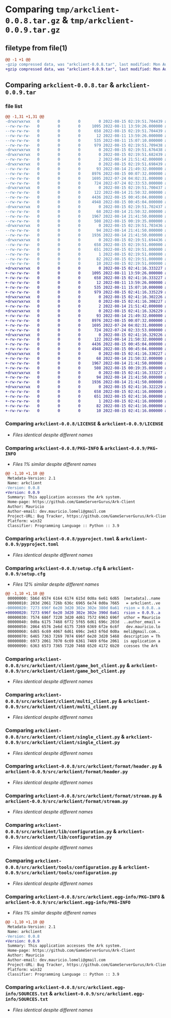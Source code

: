 # Comparing `tmp/arkclient-0.0.8.tar.gz` & `tmp/arkclient-0.0.9.tar.gz`

## filetype from file(1)

```diff
@@ -1 +1 @@
-gzip compressed data, was "arkclient-0.0.8.tar", last modified: Mon Aug 15 02:19:51 2022, max compression
+gzip compressed data, was "arkclient-0.0.9.tar", last modified: Mon Aug 15 02:41:16 2022, max compression
```

## Comparing `arkclient-0.0.8.tar` & `arkclient-0.0.9.tar`

### file list

```diff
@@ -1,31 +1,31 @@
-drwxrwxrwx   0        0        0        0 2022-08-15 02:19:51.704439 arkclient-0.0.8/
--rw-rw-rw-   0        0        0     1095 2022-08-11 13:59:26.000000 arkclient-0.0.8/LICENSE
--rw-rw-rw-   0        0        0      658 2022-08-15 02:19:51.704439 arkclient-0.0.8/PKG-INFO
--rw-rw-rw-   0        0        0       12 2022-08-11 13:59:26.000000 arkclient-0.0.8/README.md
--rw-rw-rw-   0        0        0      535 2022-08-11 15:07:10.000000 arkclient-0.0.8/pyproject.toml
--rw-rw-rw-   0        0        0      979 2022-08-15 02:19:51.709438 arkclient-0.0.8/setup.cfg
-drwxrwxrwx   0        0        0        0 2022-08-15 02:19:51.676438 arkclient-0.0.8/src/
-drwxrwxrwx   0        0        0        0 2022-08-15 02:19:51.682439 arkclient-0.0.8/src/arkclient/
--rw-rw-rw-   0        0        0        2 2022-08-14 21:51:42.000000 arkclient-0.0.8/src/arkclient/__init__.py
-drwxrwxrwx   0        0        0        0 2022-08-15 02:19:51.698439 arkclient-0.0.8/src/arkclient/client/
--rw-rw-rw-   0        0        0       93 2022-08-14 21:49:32.000000 arkclient-0.0.8/src/arkclient/client/__init__.py
--rw-rw-rw-   0        0        0     8976 2022-08-15 00:07:32.000000 arkclient-0.0.8/src/arkclient/client/game_bot_client.py
--rw-rw-rw-   0        0        0     1695 2022-07-24 04:02:31.000000 arkclient-0.0.8/src/arkclient/client/multi_client.py
--rw-rw-rw-   0        0        0      724 2022-07-24 02:33:53.000000 arkclient-0.0.8/src/arkclient/client/single_client.py
-drwxrwxrwx   0        0        0        0 2022-08-15 02:19:51.700437 arkclient-0.0.8/src/arkclient/format/
--rw-rw-rw-   0        0        0      122 2022-08-14 21:50:32.000000 arkclient-0.0.8/src/arkclient/format/__init__.py
--rw-rw-rw-   0        0        0     4436 2022-08-15 00:45:04.000000 arkclient-0.0.8/src/arkclient/format/header.py
--rw-rw-rw-   0        0        0     4948 2022-08-15 00:45:04.000000 arkclient-0.0.8/src/arkclient/format/stream.py
-drwxrwxrwx   0        0        0        0 2022-08-15 02:19:51.702437 arkclient-0.0.8/src/arkclient/lib/
--rw-rw-rw-   0        0        0       68 2022-08-14 21:50:32.000000 arkclient-0.0.8/src/arkclient/lib/__init__.py
--rw-rw-rw-   0        0        0     1967 2022-08-14 21:41:50.000000 arkclient-0.0.8/src/arkclient/lib/configuration.py
--rw-rw-rw-   0        0        0      508 2022-08-15 00:19:35.000000 arkclient-0.0.8/src/arkclient/main.py
-drwxrwxrwx   0        0        0        0 2022-08-15 02:19:51.703436 arkclient-0.0.8/src/arkclient/tools/
--rw-rw-rw-   0        0        0       94 2022-08-14 21:41:50.000000 arkclient-0.0.8/src/arkclient/tools/__init__.py
--rw-rw-rw-   0        0        0     1936 2022-08-14 21:41:50.000000 arkclient-0.0.8/src/arkclient/tools/configuration.py
-drwxrwxrwx   0        0        0        0 2022-08-15 02:19:51.694436 arkclient-0.0.8/src/arkclient.egg-info/
--rw-rw-rw-   0        0        0      658 2022-08-15 02:19:51.000000 arkclient-0.0.8/src/arkclient.egg-info/PKG-INFO
--rw-rw-rw-   0        0        0      651 2022-08-15 02:19:51.000000 arkclient-0.0.8/src/arkclient.egg-info/SOURCES.txt
--rw-rw-rw-   0        0        0        1 2022-08-15 02:19:51.000000 arkclient-0.0.8/src/arkclient.egg-info/dependency_links.txt
--rw-rw-rw-   0        0        0       82 2022-08-15 02:19:51.000000 arkclient-0.0.8/src/arkclient.egg-info/requires.txt
--rw-rw-rw-   0        0        0       10 2022-08-15 02:19:51.000000 arkclient-0.0.8/src/arkclient.egg-info/top_level.txt
+drwxrwxrwx   0        0        0        0 2022-08-15 02:41:16.333227 arkclient-0.0.9/
+-rw-rw-rw-   0        0        0     1095 2022-08-11 13:59:26.000000 arkclient-0.0.9/LICENSE
+-rw-rw-rw-   0        0        0      658 2022-08-15 02:41:16.333227 arkclient-0.0.9/PKG-INFO
+-rw-rw-rw-   0        0        0       12 2022-08-11 13:59:26.000000 arkclient-0.0.9/README.md
+-rw-rw-rw-   0        0        0      535 2022-08-11 15:07:10.000000 arkclient-0.0.9/pyproject.toml
+-rw-rw-rw-   0        0        0      979 2022-08-15 02:41:16.335229 arkclient-0.0.9/setup.cfg
+drwxrwxrwx   0        0        0        0 2022-08-15 02:41:16.302226 arkclient-0.0.9/src/
+drwxrwxrwx   0        0        0        0 2022-08-15 02:41:16.308227 arkclient-0.0.9/src/arkclient/
+-rw-rw-rw-   0        0        0        2 2022-08-14 21:51:42.000000 arkclient-0.0.9/src/arkclient/__init__.py
+drwxrwxrwx   0        0        0        0 2022-08-15 02:41:16.326229 arkclient-0.0.9/src/arkclient/client/
+-rw-rw-rw-   0        0        0       93 2022-08-14 21:49:32.000000 arkclient-0.0.9/src/arkclient/client/__init__.py
+-rw-rw-rw-   0        0        0     8976 2022-08-15 00:07:32.000000 arkclient-0.0.9/src/arkclient/client/game_bot_client.py
+-rw-rw-rw-   0        0        0     1695 2022-07-24 04:02:31.000000 arkclient-0.0.9/src/arkclient/client/multi_client.py
+-rw-rw-rw-   0        0        0      724 2022-07-24 02:33:53.000000 arkclient-0.0.9/src/arkclient/client/single_client.py
+drwxrwxrwx   0        0        0        0 2022-08-15 02:41:16.329226 arkclient-0.0.9/src/arkclient/format/
+-rw-rw-rw-   0        0        0      122 2022-08-14 21:50:32.000000 arkclient-0.0.9/src/arkclient/format/__init__.py
+-rw-rw-rw-   0        0        0     4436 2022-08-15 00:45:04.000000 arkclient-0.0.9/src/arkclient/format/header.py
+-rw-rw-rw-   0        0        0     4948 2022-08-15 00:45:04.000000 arkclient-0.0.9/src/arkclient/format/stream.py
+drwxrwxrwx   0        0        0        0 2022-08-15 02:41:16.330227 arkclient-0.0.9/src/arkclient/lib/
+-rw-rw-rw-   0        0        0       68 2022-08-14 21:50:32.000000 arkclient-0.0.9/src/arkclient/lib/__init__.py
+-rw-rw-rw-   0        0        0     1967 2022-08-14 21:41:50.000000 arkclient-0.0.9/src/arkclient/lib/configuration.py
+-rw-rw-rw-   0        0        0      508 2022-08-15 00:19:35.000000 arkclient-0.0.9/src/arkclient/main.py
+drwxrwxrwx   0        0        0        0 2022-08-15 02:41:16.333227 arkclient-0.0.9/src/arkclient/tools/
+-rw-rw-rw-   0        0        0       94 2022-08-14 21:41:50.000000 arkclient-0.0.9/src/arkclient/tools/__init__.py
+-rw-rw-rw-   0        0        0     1936 2022-08-14 21:41:50.000000 arkclient-0.0.9/src/arkclient/tools/configuration.py
+drwxrwxrwx   0        0        0        0 2022-08-15 02:41:16.322229 arkclient-0.0.9/src/arkclient.egg-info/
+-rw-rw-rw-   0        0        0      658 2022-08-15 02:41:16.000000 arkclient-0.0.9/src/arkclient.egg-info/PKG-INFO
+-rw-rw-rw-   0        0        0      651 2022-08-15 02:41:16.000000 arkclient-0.0.9/src/arkclient.egg-info/SOURCES.txt
+-rw-rw-rw-   0        0        0        1 2022-08-15 02:41:16.000000 arkclient-0.0.9/src/arkclient.egg-info/dependency_links.txt
+-rw-rw-rw-   0        0        0       82 2022-08-15 02:41:16.000000 arkclient-0.0.9/src/arkclient.egg-info/requires.txt
+-rw-rw-rw-   0        0        0       10 2022-08-15 02:41:16.000000 arkclient-0.0.9/src/arkclient.egg-info/top_level.txt
```

### Comparing `arkclient-0.0.8/LICENSE` & `arkclient-0.0.9/LICENSE`

 * *Files identical despite different names*

### Comparing `arkclient-0.0.8/PKG-INFO` & `arkclient-0.0.9/PKG-INFO`

 * *Files 1% similar despite different names*

```diff
@@ -1,10 +1,10 @@
 Metadata-Version: 2.1
 Name: arkclient
-Version: 0.0.8
+Version: 0.0.9
 Summary: This application accesses the Ark system.
 Home-page: https://github.com/GameServerGurus/Ark-Client
 Author: Mauricio
 Author-email: dev.mauricio.lomeli@gmail.com
 Project-URL: Bug Tracker, https://github.com/GameServerGurus/Ark-Client/issues
 Platform: win32
 Classifier: Programming Language :: Python :: 3.9
```

### Comparing `arkclient-0.0.8/pyproject.toml` & `arkclient-0.0.9/pyproject.toml`

 * *Files identical despite different names*

### Comparing `arkclient-0.0.8/setup.cfg` & `arkclient-0.0.9/setup.cfg`

 * *Files 12% similar despite different names*

```diff
@@ -1,10 +1,10 @@
 00000000: 5b6d 6574 6164 6174 615d 0d0a 6e61 6d65  [metadata]..name
 00000010: 203d 2061 726b 636c 6965 6e74 0d0a 7665   = arkclient..ve
-00000020: 7273 696f 6e20 3d20 302e 302e 380d 0a61  rsion = 0.0.8..a
+00000020: 7273 696f 6e20 3d20 302e 302e 390d 0a61  rsion = 0.0.9..a
 00000030: 7574 686f 7220 3d20 4d61 7572 6963 696f  uthor = Mauricio
 00000040: 0d0a 6175 7468 6f72 5f65 6d61 696c 203d  ..author_email =
 00000050: 2064 6576 2e6d 6175 7269 6369 6f2e 6c6f   dev.mauricio.lo
 00000060: 6d65 6c69 4067 6d61 696c 2e63 6f6d 0d0a  meli@gmail.com..
 00000070: 6465 7363 7269 7074 696f 6e20 3d20 5468  description = Th
 00000080: 6973 2061 7070 6c69 6361 7469 6f6e 2061  is application a
 00000090: 6363 6573 7365 7320 7468 6520 4172 6b20  ccesses the Ark
```

### Comparing `arkclient-0.0.8/src/arkclient/client/game_bot_client.py` & `arkclient-0.0.9/src/arkclient/client/game_bot_client.py`

 * *Files identical despite different names*

### Comparing `arkclient-0.0.8/src/arkclient/client/multi_client.py` & `arkclient-0.0.9/src/arkclient/client/multi_client.py`

 * *Files identical despite different names*

### Comparing `arkclient-0.0.8/src/arkclient/client/single_client.py` & `arkclient-0.0.9/src/arkclient/client/single_client.py`

 * *Files identical despite different names*

### Comparing `arkclient-0.0.8/src/arkclient/format/header.py` & `arkclient-0.0.9/src/arkclient/format/header.py`

 * *Files identical despite different names*

### Comparing `arkclient-0.0.8/src/arkclient/format/stream.py` & `arkclient-0.0.9/src/arkclient/format/stream.py`

 * *Files identical despite different names*

### Comparing `arkclient-0.0.8/src/arkclient/lib/configuration.py` & `arkclient-0.0.9/src/arkclient/lib/configuration.py`

 * *Files identical despite different names*

### Comparing `arkclient-0.0.8/src/arkclient/tools/configuration.py` & `arkclient-0.0.9/src/arkclient/tools/configuration.py`

 * *Files identical despite different names*

### Comparing `arkclient-0.0.8/src/arkclient.egg-info/PKG-INFO` & `arkclient-0.0.9/src/arkclient.egg-info/PKG-INFO`

 * *Files 1% similar despite different names*

```diff
@@ -1,10 +1,10 @@
 Metadata-Version: 2.1
 Name: arkclient
-Version: 0.0.8
+Version: 0.0.9
 Summary: This application accesses the Ark system.
 Home-page: https://github.com/GameServerGurus/Ark-Client
 Author: Mauricio
 Author-email: dev.mauricio.lomeli@gmail.com
 Project-URL: Bug Tracker, https://github.com/GameServerGurus/Ark-Client/issues
 Platform: win32
 Classifier: Programming Language :: Python :: 3.9
```

### Comparing `arkclient-0.0.8/src/arkclient.egg-info/SOURCES.txt` & `arkclient-0.0.9/src/arkclient.egg-info/SOURCES.txt`

 * *Files identical despite different names*

